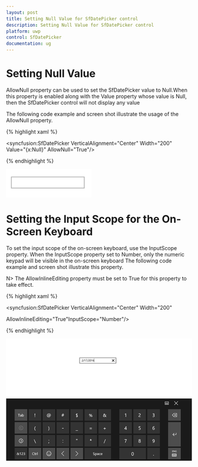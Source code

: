 ```yaml
---
layout: post
title: Setting Null Value for SfDatePicker control
description: Setting Null Value for SfDatePicker control
platform: uwp
control: SfDatePicker
documentation: ug
---
```


# Setting Null Value

AllowNull property can be used to set the SfDatePicker value to Null.When this property is enabled along with the Value property whose value is Null, then the SfDatePicker control will not display any value 

The following code example and screen shot illustrate the usage of the AllowNull property.

{% highlight xaml %}



<Grid Background="{StaticResource ApplicationPageBackgroundThemeBrush}">

<syncfusion:SfDatePicker VerticalAlignment="Center" Width="200" Value="{x:Null}" AllowNull="True"/>

</Grid>

{% endhighlight %}

![](Features_images/Features_img13.png)

# Setting the Input Scope for the On-Screen Keyboard


To set the input scope of the on-screen keyboard, use the InputScope property. When the InputScope property set to Number, only the numeric keypad will be visible in the on-screen keyboard
The following code example and screen shot illustrate this property.



N> The AllowInlineEditing property must be set to True for this property to take effect.



{% highlight xaml %}


<Grid Background="{StaticResource ApplicationPageBackgroundThemeBrush}">

<syncfusion:SfDatePicker VerticalAlignment="Center" Width="200"

AllowInlineEditing="True"InputScope="Number"/>

</Grid>

{% endhighlight  %}

![](Features_images/Features_img14.png)